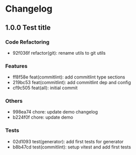 # Changelog 

## 1.0.0 Test title 
### Code Refactoring 

- 92f036f refactor(git): rename utils to git utils

### Features 

- ff8f58e feat(commitlint): add commitlint type sections
- 219bc53 feat(commitlint): add commitlint dep and config
- cf9c505 feat(all): initial commit

### Others 

- 998ea74 chore: update demo changelog
- b224f0f chore: update demo

### Tests 

- 02d1093 test(generator): add first tests for generator
- b8b47cd test(commitlint): setup vitest and add first tests
